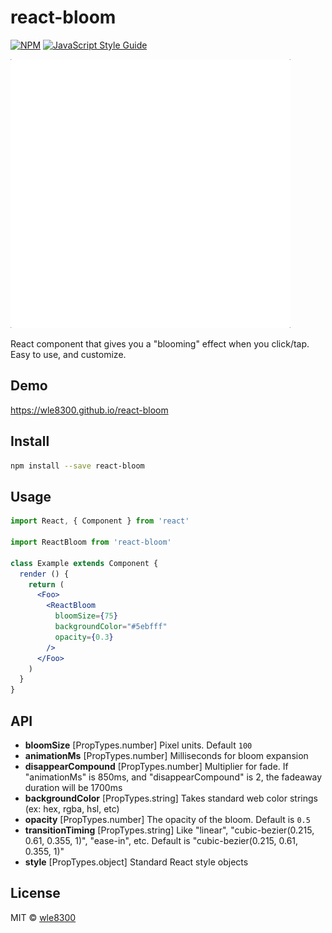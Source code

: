 # react-bloom

>

[![NPM](https://img.shields.io/npm/v/react-bloom.svg)](https://www.npmjs.com/package/react-bloom) [![JavaScript Style Guide](https://img.shields.io/badge/code_style-standard-brightgreen.svg)](https://standardjs.com)

![screenshot](screenshot.gif)

React component that gives you a "blooming" effect when you click/tap. Easy to use, and customize.

## Demo

https://wle8300.github.io/react-bloom

## Install

```bash
npm install --save react-bloom
```

## Usage

```jsx
import React, { Component } from 'react'

import ReactBloom from 'react-bloom'

class Example extends Component {
  render () {
    return (
      <Foo>
        <ReactBloom
          bloomSize={75}
          backgroundColor="#5ebfff"
          opacity={0.3}
        />
      </Foo>
    )
  }
}
```

## API

- __bloomSize__ [PropTypes.number] Pixel units. Default `100`
- __animationMs__ [PropTypes.number] Milliseconds for bloom expansion
- __disappearCompound__ [PropTypes.number] Multiplier for fade. If "animationMs" is 850ms, and "disappearCompound" is 2, the fadeaway duration will be 1700ms
- __backgroundColor__ [PropTypes.string] Takes standard web color strings (ex: hex, rgba, hsl, etc)
- __opacity__ [PropTypes.number] The opacity of the bloom. Default is `0.5`
- __transitionTiming__ [PropTypes.string] Like "linear", "cubic-bezier(0.215, 0.61, 0.355, 1)", "ease-in", etc. Default is "cubic-bezier(0.215, 0.61, 0.355, 1)"
- __style__ [PropTypes.object] Standard React style objects

## License

MIT © [wle8300](https://github.com/wle8300)
